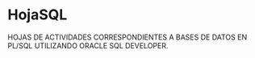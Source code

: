 # HojaSQL

HOJAS DE ACTIVIDADES CORRESPONDIENTES A BASES DE DATOS EN PL/SQL UTILIZANDO ORACLE SQL DEVELOPER.
